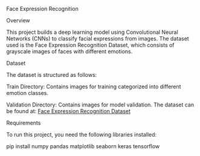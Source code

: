 Face Expression Recognition

Overview

This project builds a deep learning model using Convolutional Neural Networks (CNNs) to classify facial expressions from images. The dataset used is the Face Expression Recognition Dataset, which consists of grayscale images of faces with different emotions.

Dataset

The dataset is structured as follows:

Train Directory: Contains images for training categorized into different emotion classes.

Validation Directory: Contains images for model validation.
The dataset can be found at: [Face Expression Recognition Dataset](https://www.kaggle.com/datasets/jonathanoheix/face-expression-recognition-dataset?resource=download)



Requirements

To run this project, you need the following libraries installed:

 pip install numpy pandas matplotlib seaborn keras tensorflow
